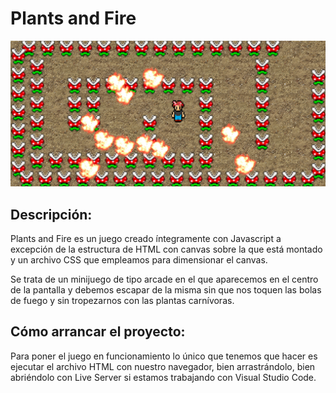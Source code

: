 # Plants and Fire

<img src="./img/game-image.png" alt="game-image"/>

## Descripción:

Plants and Fire es un juego creado íntegramente con Javascript a excepción de la estructura de HTML con canvas sobre la que está montado y un archivo CSS que empleamos para dimensionar el canvas.

Se trata de un minijuego de tipo arcade en el que aparecemos en el centro de la pantalla y debemos escapar de la misma sin que nos toquen las bolas de fuego y sin tropezarnos con las plantas carnívoras.

## Cómo arrancar el proyecto:

Para poner el juego en funcionamiento lo único que tenemos que hacer es ejecutar el archivo HTML con nuestro navegador, bien arrastrándolo, bien abriéndolo con Live Server si estamos trabajando con Visual Studio Code.
